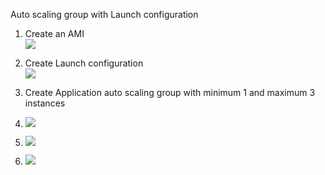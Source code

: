 Auto scaling group with Launch configuration
1. Create an AMI</br>
![](https://i.imgur.com/iKeQ5WK.png)

2. Create Launch configuration</br>
![](https://i.imgur.com/UuKNooy.png)

3. Create Application auto scaling group with minimum 1 and maximum 3 instances</br>
4. ![](https://i.imgur.com/e2EwDHB.png)
5. ![](https://i.imgur.com/WTNqkXd.png)
6. ![](https://i.imgur.com/2nt4XgZ.png)

